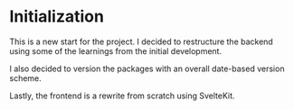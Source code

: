 # Initialization

This is a new start for the project. I decided to restructure the backend using
some of the learnings from the initial development.

I also decided to version the packages with an overall date-based version scheme.

Lastly, the frontend is a rewrite from scratch using SvelteKit.
